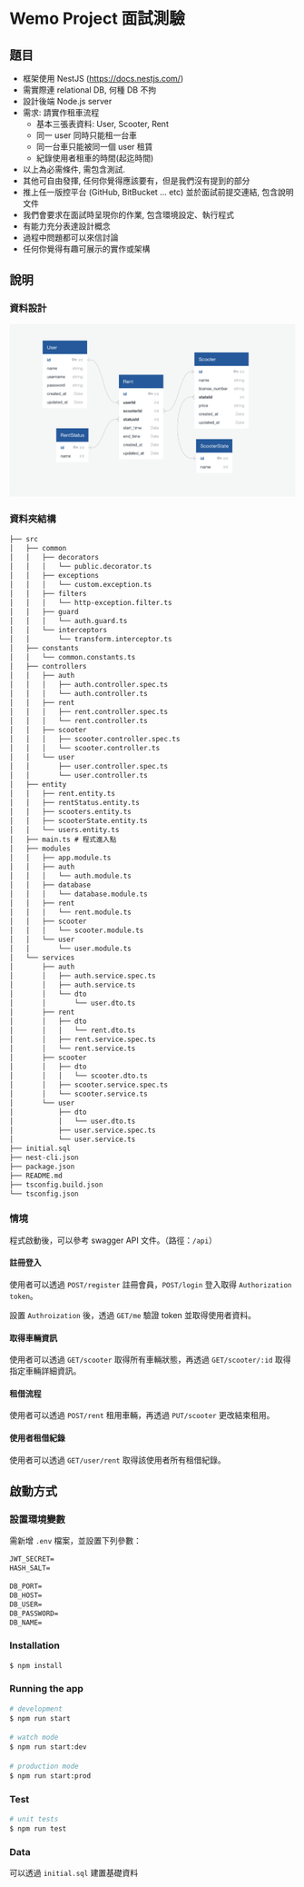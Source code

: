# Wemo Project 面試測驗

## 題目

- 框架使用 NestJS (<https://docs.nestjs.com/>)
- 需實際連 relational DB, 何種 DB 不拘
- 設計後端 Node.js server
- 需求: 請實作租車流程
  - 基本三張表資料: User, Scooter, Rent
  - 同一 user 同時只能租一台車
  - 同一台車只能被同一個 user 租賃
  - 紀錄使用者租車的時間(起迄時間)
- 以上為必需條件, 需包含測試.
- 其他可自由發揮, 任何你覺得應該要有，但是我們沒有提到的部分
- 推上任一版控平台 (GitHub, BitBucket … etc) 並於面試前提交連結, 包含說明文件
- 我們會要求在面試時呈現你的作業, 包含環境設定、執行程式
- 有能力充分表達設計概念
- 過程中問題都可以來信討論
- 任何你覺得有趣可展示的實作或架構

## 說明

### 資料設計

![流程圖](/image/db.png)

### 資料夾結構

```
├── src
│   ├── common
│   │   ├── decorators
│   │   │   └── public.decorator.ts
│   │   ├── exceptions
│   │   │   └── custom.exception.ts
│   │   ├── filters
│   │   │   └── http-exception.filter.ts
│   │   ├── guard
│   │   │   └── auth.guard.ts
│   │   └── interceptors
│   │       └── transform.interceptor.ts
│   ├── constants
│   │   └── common.constants.ts
│   ├── controllers
│   │   ├── auth
│   │   │   ├── auth.controller.spec.ts
│   │   │   └── auth.controller.ts
│   │   ├── rent
│   │   │   ├── rent.controller.spec.ts
│   │   │   └── rent.controller.ts
│   │   ├── scooter
│   │   │   ├── scooter.controller.spec.ts
│   │   │   └── scooter.controller.ts
│   │   └── user
│   │       ├── user.controller.spec.ts
│   │       └── user.controller.ts
│   ├── entity
│   │   ├── rent.entity.ts
│   │   ├── rentStatus.entity.ts
│   │   ├── scooters.entity.ts
│   │   ├── scooterState.entity.ts
│   │   └── users.entity.ts
│   ├── main.ts # 程式進入點
│   ├── modules
│   │   ├── app.module.ts
│   │   ├── auth
│   │   │   └── auth.module.ts
│   │   ├── database
│   │   │   └── database.module.ts
│   │   ├── rent
│   │   │   └── rent.module.ts
│   │   ├── scooter
│   │   │   └── scooter.module.ts
│   │   └── user
│   │       └── user.module.ts
│   └── services
│       ├── auth
│       │   ├── auth.service.spec.ts
│       │   ├── auth.service.ts
│       │   └── dto
│       │       └── user.dto.ts
│       ├── rent
│       │   ├── dto
│       │   │   └── rent.dto.ts
│       │   ├── rent.service.spec.ts
│       │   └── rent.service.ts
│       ├── scooter
│       │   ├── dto
│       │   │   └── scooter.dto.ts
│       │   ├── scooter.service.spec.ts
│       │   └── scooter.service.ts
│       └── user
│           ├── dto
│           │   └── user.dto.ts
│           ├── user.service.spec.ts
│           └── user.service.ts
├── initial.sql
├── nest-cli.json
├── package.json
├── README.md
├── tsconfig.build.json
└── tsconfig.json
```

### 情境

程式啟動後，可以參考 swagger API 文件。（路徑：`/api`）

#### 註冊登入

使用者可以透過 `POST/register` 註冊會員，`POST/login` 登入取得 `Authorization token`。

設置 `Authroization` 後，透過 `GET/me` 驗證 token 並取得使用者資料。

#### 取得車輛資訊

使用者可以透過 `GET/scooter` 取得所有車輛狀態，再透過 `GET/scooter/:id` 取得指定車輛詳細資訊。

#### 租借流程

使用者可以透過 `POST/rent` 租用車輛，再透過 `PUT/scooter` 更改結束租用。

#### 使用者租借紀錄

使用者可以透過 `GET/user/rent` 取得該使用者所有租借紀錄。

## 啟動方式

### 設置環境變數

需新增 `.env` 檔案，並設置下列參數：

```
JWT_SECRET=
HASH_SALT=

DB_PORT=
DB_HOST=
DB_USER=
DB_PASSWORD=
DB_NAME=
```

### Installation

```bash
$ npm install
```

### Running the app

```bash
# development
$ npm run start

# watch mode
$ npm run start:dev

# production mode
$ npm run start:prod
```

### Test

```bash
# unit tests
$ npm run test
```

### Data

可以透過 `initial.sql` 建置基礎資料
